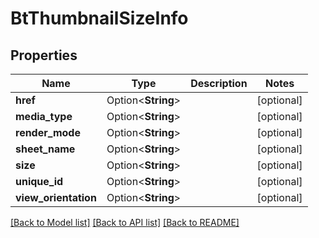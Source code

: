 # BtThumbnailSizeInfo

## Properties

Name | Type | Description | Notes
------------ | ------------- | ------------- | -------------
**href** | Option<**String**> |  | [optional]
**media_type** | Option<**String**> |  | [optional]
**render_mode** | Option<**String**> |  | [optional]
**sheet_name** | Option<**String**> |  | [optional]
**size** | Option<**String**> |  | [optional]
**unique_id** | Option<**String**> |  | [optional]
**view_orientation** | Option<**String**> |  | [optional]

[[Back to Model list]](../README.md#documentation-for-models) [[Back to API list]](../README.md#documentation-for-api-endpoints) [[Back to README]](../README.md)


